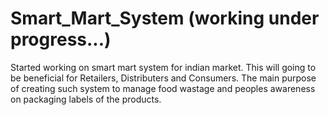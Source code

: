 # Smart_Mart_System (working under progress...)
Started working on smart mart system for indian market. This will going to be beneficial for Retailers, Distributers and Consumers. The main purpose of creating such system to manage food wastage and peoples awareness on packaging labels of the products.
